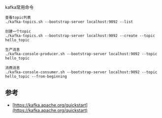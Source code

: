 kafka常用命令

```
查看topic列表
./kafka-topics.sh --bootstrap-server localhost:9092 --list

创建一个topic
./kafka-topics.sh --bootstrap-server localhost:9092 --create --topic hello_topic

生产消息
./kafka-console-producer.sh --bootstrap-server localhost:9092 --topic hello_topic

消费消息
./kafka-console-consumer.sh --bootstrap-server localhost:9092 --topic hello_topic --from-beginning
```

## 参考

- [https://kafka.apache.org/quickstart](https://kafka.apache.org/quickstart)